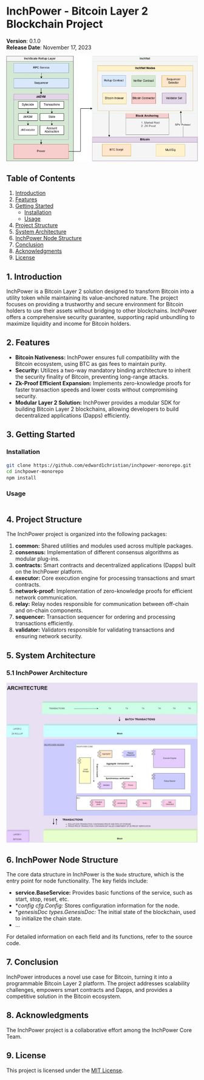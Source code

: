 # InchPower - Bitcoin Layer 2 Blockchain Project

**Version**: 0.1.0  
**Release Date**: November 17, 2023

![InchNet Architecture](./inchpower1.jpeg)

## Table of Contents

1. [Introduction](#1-introduction)
2. [Features](#2-features)
3. [Getting Started](#3-getting-started)
    - [Installation](#installation)
    - [Usage](#usage)
4. [Project Structure](#4-project-structure)
5. [System Architecture](#5-system-architecture)
6. [InchPower Node Structure](#6-node-structure)
7. [Conclusion](#7-conclusion)
8. [Acknowledgments](#8-acknowledgments)
9. [License](#9-license)

## 1. Introduction

InchPower is a Bitcoin Layer 2 solution designed to transform Bitcoin into a utility token while maintaining its value-anchored nature. The project focuses on providing a trustworthy and secure environment for Bitcoin holders to use their assets without bridging to other blockchains. InchPower offers a comprehensive security guarantee, supporting rapid unbundling to maximize liquidity and income for Bitcoin holders.

## 2. Features

- **Bitcoin Nativeness:** InchPower ensures full compatibility with the Bitcoin ecosystem, using BTC as gas fees to maintain purity.
- **Security:** Utilizes a two-way mandatory binding architecture to inherit the security finality of Bitcoin, preventing long-range attacks.
- **Zk-Proof Efficient Expansion:** Implements zero-knowledge proofs for faster transaction speeds and lower costs without compromising security.
- **Modular Layer 2 Solution:** InchPower provides a modular SDK for building Bitcoin Layer 2 blockchains, allowing developers to build decentralized applications (Dapps) efficiently.

## 3. Getting Started

### Installation


```bash
git clone https://github.com/edward1christian/inchpower-monorepo.git
cd inchpower-monorepo
npm install 
```
### Usage

```bash
```
## 4. Project Structure

The InchPower project is organized into the following packages:

1. **common:** Shared utilities and modules used across multiple packages.
2. **consensus:** Implementation of different consensus algorithms as modular plug-ins.
3. **contracts:** Smart contracts and decentralized applications (Dapps) built on the InchPower platform.
4. **executor:** Core execution engine for processing transactions and smart contracts.
5. **network-proof:** Implementation of zero-knowledge proofs for efficient network communication.
6. **relay:** Relay nodes responsible for communication between off-chain and on-chain components.
7. **sequencer:** Transaction sequencer for ordering and processing transactions efficiently.
8. **validator:** Validators responsible for validating transactions and ensuring network security.

## 5. System Architecture

### 5.1 InchPower Architecture

![InchNet Architecture](./inchpower2.jpeg)

## 6. InchPower Node Structure

The core data structure in InchPower is the `Node` structure, which is the entry point for node functionality. The key fields include:

- **service.BaseService:** Provides basic functions of the service, such as start, stop, reset, etc.
- **config *cfg.Config:** Stores configuration information for the node.
- **genesisDoc *types.GenesisDoc:** The initial state of the blockchain, used to initialize the chain state.
- ...

For detailed information on each field and its functions, refer to the source code.

## 7. Conclusion

InchPower introduces a novel use case for Bitcoin, turning it into a programmable Bitcoin Layer 2 platform. The project addresses scalability challenges, empowers smart contracts and Dapps, and provides a competitive solution in the Bitcoin ecosystem.

## 8. Acknowledgments

The InchPower project is a collaborative effort among the InchPower Core Team.

## 9. License

This project is licensed under the [MIT License](./LICENSE).
